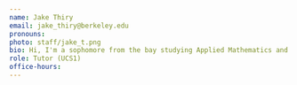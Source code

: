 ```yaml
---
name: Jake Thiry
email: jake_thiry@berkeley.edu
pronouns:
photo: staff/jake_t.png
bio: Hi, I'm a sophomore from the bay studying Applied Mathematics and Data Science. In my free time I love playing soccer, working out, and going on hikes with friends. Looking forward to a great semester. 
role: Tutor (UCS1)
office-hours: 
---
```


